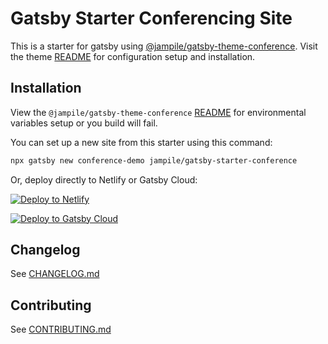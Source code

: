 # Gatsby Starter Conferencing Site

This is a starter for gatsby using [@jampile/gatsby-theme-conference](https://github.com/jampile/gatsby-theme-conference). Visit the theme [README](https://github.com/jampile/gatsby-theme-conference/blob/master/README.md) for configuration setup and installation.

## Installation

View the ```@jampile/gatsby-theme-conference``` [README](https://github.com/jampile/gatsby-theme-conference/blob/master/README.md#seting-up-your-environment) for environmental variables setup or you build will fail. 

You can set up a new site from this starter using this command:

```bash
npx gatsby new conference-demo jampile/gatsby-starter-conference
```

Or, deploy directly to Netlify or Gatsby Cloud:

<a href="https://app.netlify.com/start/deploy?repository=https://github.com/jampile/gatsby-starter-conference"><img src="https://www.netlify.com/img/deploy/button.svg" alt="Deploy to Netlify"></a> 

[<img src="https://www.gatsbyjs.com/deploynow.svg" alt="Deploy to Gatsby Cloud">](https://www.gatsbyjs.com/dashboard/deploynow?url=https://github.com/jampile/gatsby-starter-conference)

## Changelog

See [CHANGELOG.md](CHANGELOG.md)

## Contributing

See [CONTRIBUTING.md](CONTRIBUTING.md)
